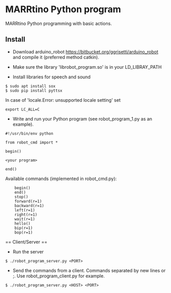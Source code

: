 # MARRtino Python program #

MARRtino Python programming with basic actions.

## Install ##

* Download arduino_robot https://bitbucket.org/ggrisetti/arduino_robot 
and compile it (preferred method catkin).

* Make sure the library 'librobot_program.so' is in your LD_LIBRAY_PATH

* Install libraries for speech and sound
```
$ sudo apt install sox
$ sudo pip install pyttsx
```
In case of 'locale.Error: unsupported locale setting' set 
```
export LC_ALL=C
```



* Write and run your Python program (see robot_program_1.py as an example).

```
#!/usr/bin/env python

from robot_cmd import *

begin()

<your program>

end()
```


Available commands (implemented in robot_cmd.py):

```
	begin()
	end()
	stop()
	forward(r=1)
	backward(r=1)
	left(r=1)
	right(r=1)
	wait(r=1)
	hello()
	bip(r=1)
	bop(r=1)
```

== Client/Server ==

* Run the server

```
$ ./robot_program_server.py <PORT>
```

* Send the commands from a client. Commands separated by new lines or ;.
Use robot_program_client.py for example.
```
$ ./robot_program_server.py <HOST> <PORT>
```




